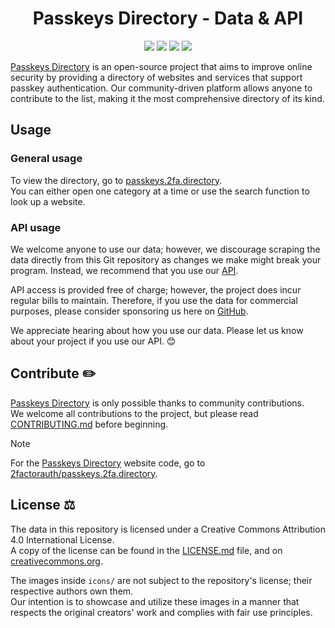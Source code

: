 <h1 align="center">Passkeys Directory - Data & API</h1>

<p align="center">
<a href="https://x.com/2faorg/"><img src="https://img.shields.io/badge/X/Twitter-@2faorg-1DA1F2.svg?style=for-the-badge&logo=x"/></a>
<a href="https://infosec.exchange/@2factorauth"><img src="https://img.shields.io/badge/Mastodon-@2factorauth-6364FF?style=for-the-badge&logo=mastodon"/></a>
<a href="https://bsky.app/profile/2fa.directory"><img src="https://img.shields.io/badge/Bluesky-@2fa.directory-0285FF.svg?style=for-the-badge&logo=bluesky"/></a>
<a href="https://github.com/sponsors/2factorauth/"><img src="https://img.shields.io/github/sponsors/2factorauth?color=db61a2&logo=GitHub&style=for-the-badge"/></a>
</p>

[Passkeys Directory][site_url] is an open-source project that aims to improve online security by providing a directory of
websites and services that support passkey authentication. Our community-driven platform allows anyone to contribute to
the list, making it the most comprehensive directory of its kind.

## Usage

### General usage

To view the directory, go to [passkeys.2fa.directory][site_url].  
You can either open one category at a time or use the search function to look up a website.

### API usage

We welcome anyone to use our data; however, we discourage scraping the data directly from this Git repository as changes
we make might break your program. Instead, we recommend that you use our [API][api].

API access is provided free of charge; however, the project does incur regular bills to maintain. Therefore, if you use
the data for commercial purposes, please consider sponsoring us here on [GitHub][sponsor].

We appreciate hearing about how you use our data. Please let us know about your project if you use our API. 😊

## Contribute :pencil2:

[Passkeys Directory][site_url] is only possible thanks to community contributions.  
We welcome all contributions to the project, but please read [CONTRIBUTING.md][contrib] before beginning.

> [!NOTE]
> For the [Passkeys Directory][site_url] website code, go to [2factorauth/passkeys.2fa.directory][frontend].

## License :balance_scale:

The data in this repository is licensed under a Creative Commons Attribution 4.0 International License.  
A copy of the license can be found in the [LICENSE.md][license] file, and on [creativecommons.org](https://creativecommons.org/licenses/by/4.0/).

The images inside `icons/` are not subject to the repository's license; their respective authors own them.  
Our intention is to showcase and utilize these images in a manner that respects the original creators' work and complies with fair use principles.

[api]: https://passkeys.2fa.directory/api/
[sponsor]: https://github.com/sponsors/2factorauth/
[license]: /LICENSE.md
[contrib]: /CONTRIBUTING.md
[site_url]: https://passkeys.2fa.directory/
[frontend]: https://github.com/2factorauth/passkeys.2fa.directory/
